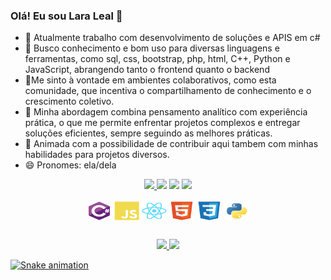 ### Olá! Eu sou Lara Leal 👋

- 🔭 Atualmente trabalho com desenvolvimento de soluções e APIS em c#
- 🌱 Busco conhecimento e bom uso para diversas linguagens e ferramentas, como sql, css, bootstrap, php, html, C++, Python e JavaScript, abrangendo tanto o frontend quanto o backend
- 👯Me sinto à vontade em ambientes colaborativos, como esta comunidade, que incentiva o compartilhamento de conhecimento e o crescimento coletivo. 
- 🤔 Minha abordagem combina pensamento analítico com experiência prática, o que me permite enfrentar projetos complexos e entregar soluções eficientes, sempre seguindo as melhores práticas.
- 💬 Animada com a possibilidade de contribuir aqui tambem com minhas habilidades para projetos diversos.
- 😄 Pronomes: ela/dela

<div align="center">
  <a href=https://api.whatsapp.com/send?phone=+5541991640451><img src=https://img.shields.io/badge/WhatsApp-25D366?style=for-the-badge&logo=whatsapp&logoColor=white>
  <a href="https://instagram.com/laraveleal" target="_blank"><img src="https://img.shields.io/badge/-Instagram-%23E4405F?style=for-the-badge&logo=instagram&logoColor=white" target="_blank"></a>
  <a href = "mailto:leal3work@gmail.com"><img src="https://img.shields.io/badge/-Gmail-%23333?style=for-the-badge&logo=gmail&logoColor=white" target="_blank"></a>
  <a href="https://www.linkedin.com/in/lara-veronica-leal-004010303" target="_blank"><img src="https://img.shields.io/badge/-LinkedIn-%004010303?style=for-the-badge&logo=linkedin&logoColor=white" target="_blank"></a> 
</div>

  <div align="center" style="display: inline_block"><br>
  <img align="center" alt="Lara-Csharp" height="30" width="40" src="https://raw.githubusercontent.com/devicons/devicon/master/icons/csharp/csharp-original.svg">
  <img align="center" alt="Lara-Js" height="30" width="40" src="https://raw.githubusercontent.com/devicons/devicon/master/icons/javascript/javascript-plain.svg">
  <img align="center" alt="Lara-React" height="30" width="40" src="https://raw.githubusercontent.com/devicons/devicon/master/icons/react/react-original.svg">
  <img align="center" alt="Lara-HTML" height="30" width="40" src="https://raw.githubusercontent.com/devicons/devicon/master/icons/html5/html5-original.svg">
  <img align="center" alt="Lara-CSS" height="30" width="40" src="https://raw.githubusercontent.com/devicons/devicon/master/icons/css3/css3-original.svg">
  <img align="center" alt="Lara-Python" height="30" width="40" src="https://raw.githubusercontent.com/devicons/devicon/master/icons/python/python-original.svg">
</div>

  ##
  
<div align="center">
  <a href="https://github.com/LaraLeals2">
  <img height="180em" src="https://github-readme-stats.vercel.app/api?username=LaraLeals2&show_icons=true&theme=dracula&include_all_commits=true&count_private=true"/>
  <img height="180em" src="https://github-readme-stats.vercel.app/api/top-langs/?username=LaraLeals2&layout=compact&langs_count=7&theme=dracula"/> </div> 

   ![Snake animation](https://github.com/LaraLeals2/LaraLeals2/blob/output/github-contribution-grid-snake.svg)

  <!-- [Snake animation](https://github.com/LaraLeals2/LaraLeals2/blob/output/github-contribution-grid-snake.svg)
   -->
  ##
